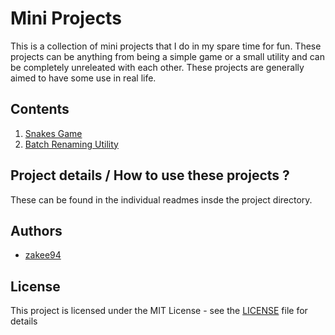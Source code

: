 # Mini Projects
This is a collection of mini projects that I do in my spare time for fun. These projects can be anything from being a simple game or a small utility and can be completely unreleated with each other. These projects are generally aimed to have some use in real life.

## Contents
1. [Snakes Game]()
2. [Batch Renaming Utility]()

## Project details / How to use these projects ?
These can be found in the individual readmes insde the project directory.

## Authors
* [zakee94](https://github.com/zakee94/)

## License
This project is licensed under the MIT License - see the [LICENSE]() file for details

